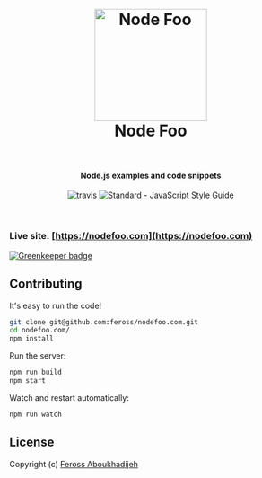 <h1 align="center">
  <br>
  <a href="https://nodefoo.com"><img src="https://nodejs.org/static/images/logos/nodejs-new-pantone-black.png" alt="Node Foo" width="200"></a>
  <br>
  Node Foo
  <br>
  <br>
</h1>

<h4 align="center">Node.js examples and code snippets</h4>

<p align="center">
  <a href="https://travis-ci.org/feross/nodefoo.com"><img src="https://img.shields.io/travis/feross/nodefoo.com/master.svg" alt="travis"></a>
  <a href="https://standardjs.com"><img src="https://img.shields.io/badge/code_style-standard-brightgreen.svg" alt="Standard - JavaScript Style Guide"></a>
</p>
<br>


### Live site: [https://nodefoo.com](https://nodefoo.com)

[![Greenkeeper badge](https://badges.greenkeeper.io/feross/nodefoo.com.svg)](https://greenkeeper.io/)

## Contributing

It's easy to run the code!

```bash
git clone git@github.com:feross/nodefoo.com.git
cd nodefoo.com/
npm install
```

Run the server:

```bash
npm run build
npm start
```

Watch and restart automatically:

```bash
npm run watch
```

## License

Copyright (c) [Feross Aboukhadijeh](https://feross.org)
